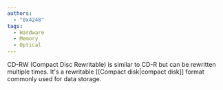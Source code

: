```yaml
---
authors: 
  - "0x4248"
tags:
  - Hardware
  - Memory
  - Optical
---
```

CD-RW (Compact Disc Rewritable) is similar to CD-R but can be rewritten multiple times. It's a rewritable [[Compact disk|compact disk]] format commonly used for data storage.
